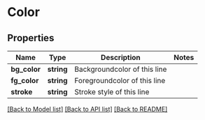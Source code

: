 # Color

## Properties
Name | Type | Description | Notes
------------ | ------------- | ------------- | -------------
**bg_color** | **string** | Backgroundcolor of this line | 
**fg_color** | **string** | Foregroundcolor of this line | 
**stroke** | **string** | Stroke style of this line | 

[[Back to Model list]](../README.md#documentation-for-models) [[Back to API list]](../README.md#documentation-for-api-endpoints) [[Back to README]](../README.md)



